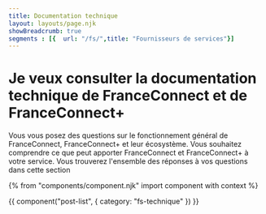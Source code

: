 ```yaml
---
title: Documentation technique
layout: layouts/page.njk
showBreadcrumb: true
segments : [{  url: "/fs/",title: "Fournisseurs de services"}]
---
```


# Je veux consulter la documentation technique de FranceConnect et de FranceConnect+

Vous vous posez des questions sur le fonctionnement général de FranceConnect, FranceConnect+ et leur écosystème. Vous souhaitez comprendre ce que peut apporter FranceConnect et FranceConnect+ à votre service. Vous trouverez l'ensemble des réponses à vos questions dans cette section

{% from "components/component.njk" import component with context %}

{{ component("post-list", {
      category: "fs-technique"
  }) }}

